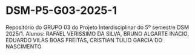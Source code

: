 # DSM-P5-G03-2025-1
Repositório do GRUPO 03 do Projeto Interdisciplinar do 5º semestre DSM 2025/1. Alunos: RAFAEL VERISSIMO DA SILVA, BRUNO ALGARTE INACIO, EDUARDO VILAS BOAS FREITAS, CRISTIAN TULIO GARCIA DO NASCIMENTO
